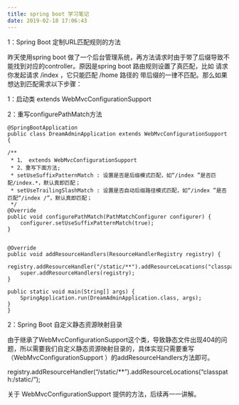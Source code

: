 ```yaml
---
title: spring boot 学习笔记
date: 2019-02-18 17:06:43
---
```

1：Spring Boot 定制URL匹配规则的方法

昨天使用spring boot 做了一个后台管理系统，再方法请求时由于带了后缀导致不能找到对应的controller。原因是spring boot 路由规则设置了真匹配，比如 请求你发起请求 /index ，它只能匹配 /home 路径的 带后缀的一律不匹配。那么如果想达到匹配需求以下步骤：

1：启动类 extends WebMvcConfigurationSupport

2：重写configurePathMatch方法

    @SpringBootApplication
    public class DreamAdminApplication extends WebMvcConfigurationSupport {
    
    /**
     * 1、 extends WebMvcConfigurationSupport
     * 2、重写下面方法;
     * setUseSuffixPatternMatch : 设置是否是后缀模式匹配，如“/index ”是否匹配/index.*，默认真即匹配；
     * setUseTrailingSlashMatch : 设置是否自动后缀路径模式匹配，如“/index ”是否匹配“/index /”，默认真即匹配；
     */
    @Override
    public void configurePathMatch(PathMatchConfigurer configurer) {
        configurer.setUseSuffixPatternMatch(true);
    }
    
    
    @Override
    public void addResourceHandlers(ResourceHandlerRegistry registry) {
        registry.addResourceHandler("/static/**").addResourceLocations("classpath:/static/");
        super.addResourceHandlers(registry);
    }
    
    public static void main(String[] args) {
        SpringApplication.run(DreamAdminApplication.class, args);
    }
    }
2：Spring Boot 自定义静态资源映射目录

由于继承了WebMvcConfigurationSupport这个类，导致静态文件出现404的问题，所以需要我们自定义静态资源映射目录的，具体实现只需要重写（WebMvcConfigurationSupport ）的addResourceHandlers方法即可。

registry.addResourceHandler(“/static/**”).addResourceLocations(“classpath:/static/“);

关于 WebMvcConfigurationSupport 提供的方法，后续再一一讲解。